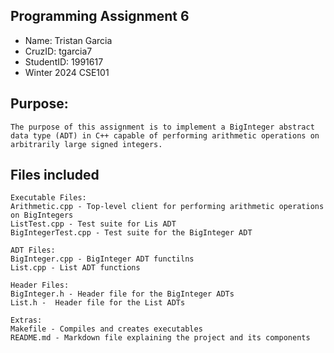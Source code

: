 ## Programming Assignment 6
* Name: Tristan Garcia
* CruzID: tgarcia7
* StudentID: 1991617
* Winter 2024 CSE101

## Purpose:
    The purpose of this assignment is to implement a BigInteger abstract data type (ADT) in C++ capable of performing arithmetic operations on arbitrarily large signed integers. 

## Files included
    Executable Files:
    Arithmetic.cpp - Top-level client for performing arithmetic operations on BigIntegers
    ListTest.cpp - Test suite for Lis ADT 
    BigIntegerTest.cpp - Test suite for the BigInteger ADT

    ADT Files:
    BigInteger.cpp - BigInteger ADT functilns
    List.cpp - List ADT functions

    Header Files:
    BigInteger.h - Header file for the BigInteger ADTs
    List.h -  Header file for the List ADTs

    Extras:
    Makefile - Compiles and creates executables
    README.md - Markdown file explaining the project and its components
